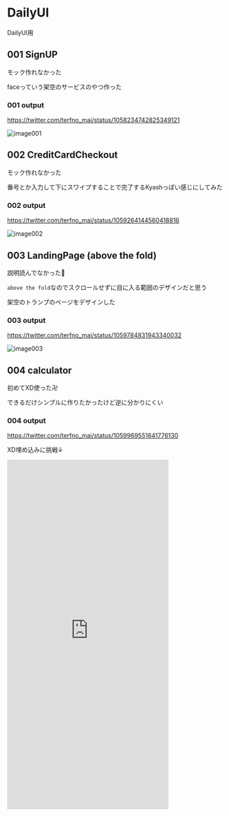 # DailyUI
DailyUI用

## 001 SignUP
モック作れなかった

faceっていう架空のサービスのやつ作った

### 001 output
https://twitter.com/terfno_mai/status/1058234742825349121

![image001](https://pbs.twimg.com/media/Dq-az41U0AArhCF.jpg)

## 002 CreditCardCheckout
モック作れなかった

番号とか入力して下にスワイプすることで完了するKyashっぽい感じにしてみた

### 002 output
https://twitter.com/terfno_mai/status/1059264144560418816

![image002](https://pbs.twimg.com/media/DrNDB5MVsAAfO7e.png)

## 003 LandingPage (above the fold)
説明読んでなかった

`above the fold`なのでスクロールせずに目に入る範囲のデザインだと思う

架空のトランプのページをデザインした
### 003 output
https://twitter.com/terfno_mai/status/1059784831943340032

![image003](https://pbs.twimg.com/media/DrUcqqaVsAAxxTG.jpg)

## 004 calculator
初めてXD使った卍

できるだけシンプルに作りたかったけど逆に分かりにくい

### 004 output
https://twitter.com/terfno_mai/status/1059969551641776130

XD埋め込みに挑戦↓

<iframe width="375" height="812" src="https://xd.adobe.com/embed/04a23323-941d-4ecc-72c5-22a85c6f04be-7293/?hints=off" frameborder="0" allowfullscreen></iframe>